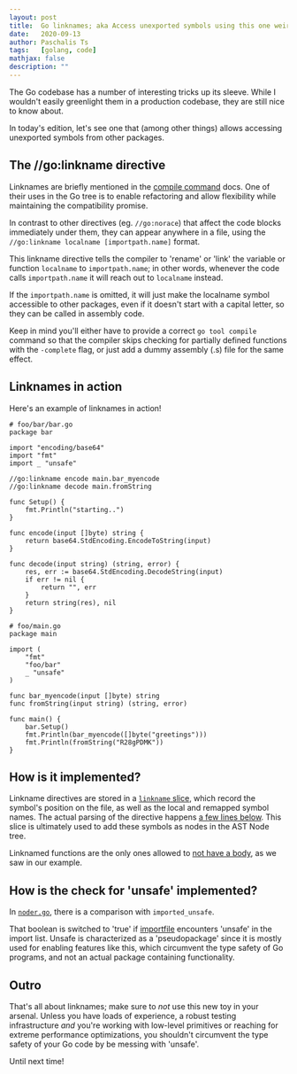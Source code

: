 ```yaml
---
layout: post
title:  Go linknames; aka Access unexported symbols using this one weird trick, Go developers hate it!
date:   2020-09-13
author: Paschalis Ts
tags:   [golang, code]
mathjax: false
description: ""  
---
```


The Go codebase has a number of interesting tricks up its sleeve. While I wouldn't easily greenlight them in a production codebase, they are still nice to know about.

In today's edition, let's see one that (among other things) allows accessing unexported symbols from other packages. 

## The //go:linkname directive

Linknames are briefly mentioned in the [compile command](https://golang.org/cmd/compile/) docs. One of their uses in the Go tree is to enable refactoring and allow flexibility while maintaining the compatibility promise.

In contrast to other directives (eg. `//go:norace`) that affect the code blocks immediately under them, they can appear anywhere in a file, using the `//go:linkname localname [importpath.name]` format.

This linkname directive tells the compiler to 'rename' or 'link' the variable or function `localname` to `importpath.name`; in other words, whenever the code calls `importpath.name` it will reach out to `localname` instead. 

If the `importpath.name` is omitted, it will just make the localname symbol accessible to other packages, even if it doesn't start with a capital letter, so they can be called in assembly code.

Keep in mind you'll either have to provide a correct `go tool compile` command so that the compiler skips checking for partially defined functions with the `-complete` flag, or just add a dummy assembly (.s) file for the same effect.

## Linknames in action

Here's an example of linknames in action!

```
# foo/bar/bar.go
package bar

import "encoding/base64"
import "fmt"
import _ "unsafe"

//go:linkname encode main.bar_myencode
//go:linkname decode main.fromString

func Setup() {
    fmt.Println("starting..")
}

func encode(input []byte) string {
    return base64.StdEncoding.EncodeToString(input)
}

func decode(input string) (string, error) {
    res, err := base64.StdEncoding.DecodeString(input)
    if err != nil {
        return "", err
    }
    return string(res), nil
}

# foo/main.go
package main

import (
    "fmt"
    "foo/bar"
    _ "unsafe"
)

func bar_myencode(input []byte) string
func fromString(input string) (string, error)

func main() {
    bar.Setup()
    fmt.Println(bar_myencode([]byte("greetings")))
    fmt.Println(fromString("R28gPDMK"))
}
```


## How is it implemented?

Linkname directives are stored in a [`linkname` slice](https://github.com/golang/go/blob/dbc5602d18397d1841cb7b2e8974d472c15dee83/src/cmd/compile/internal/gc/noder.go#L230), which record the symbol's position on the file, as well as the local and remapped symbol names. The actual parsing of the directive happens [a few lines below](https://github.com/golang/go/blob/dbc5602d18397d1841cb7b2e8974d472c15dee83/src/cmd/compile/internal/gc/noder.go#L1555). This slice is ultimately used to add these symbols as nodes in the AST Node tree.

Linknamed functions are the only ones allowed to [not have a body](https://github.com/golang/go/blob/dbc5602d18397d1841cb7b2e8974d472c15dee83/src/cmd/compile/internal/gc/noder.go#L535), as we saw in our example. 

## How is the check for 'unsafe' implemented?
In [`noder.go`](https://github.com/golang/go/blob/dbc5602d18397d1841cb7b2e8974d472c15dee83/src/cmd/compile/internal/gc/noder.go#L251), there is a comparison with `imported_unsafe`.

That boolean is switched to 'true' if [importfile](https://github.com/golang/go/blob/dbc5602d18397d1841cb7b2e8974d472c15dee83/src/cmd/compile/internal/gc/main.go#L1139) encounters 'unsafe' in the import list. Unsafe is characterized as a 'pseudopackage' since it is mostly used for enabling features like this, which circumvent the type safety of Go programs, and not an actual package containing functionality.


## Outro
That's all about linknames; make sure to *not* use this new toy in your arsenal. 
Unless you have loads of experience, a robust testing infrastructure *and* you're working with low-level primitives or reaching for extreme performance optimizations, you shouldn't circumvent the type safety of your Go code by be messing with 'unsafe'.
 
Until next time!

